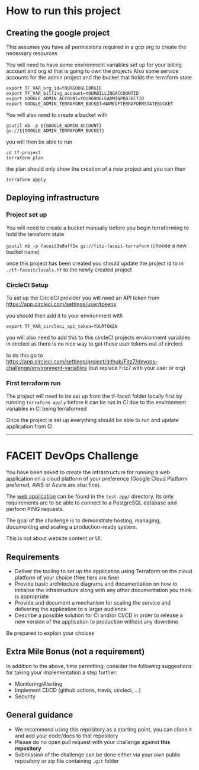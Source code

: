 # How to run this project

## Creating the google project
This assumes you have all permissions required in a gcp org to create the necessary resources

You will need to have some environment variables set up for your billing account and org id that is going to own the projects
Also some service accounts for the admin project and the bucket that holds the terraform state

```
export TF_VAR_org_id=YOURGOOGLEORGID
export TF_VAR_billing_account=YOURBILLINGACCOUNTID
export GOOGLE_ADMIN_ACCOUNT=YOURGOOGLEADMINPROJECTID
export GOOGLE_ADMIN_TERRAFORM_BUCKET=NAMEOFTERRAFORMSTATEBUCKET
```

You will also need to create a bucket with

`gsutil mb -p ${GOOGLE_ADMIN_ACCOUNT} gs://${GOOGLE_ADMIN_TERRAFORM_BUCKET}`

you will then be able to run
```
cd tf-project
terraform plan
```
the plan should only show the creation of a new project and you can then
```
terraform apply
```

## Deploying infrastructure

### Project set up

You will need to create a bucket manually before you begin terraforming to hold the terraform state

`gsutil mb -p faceit3e0aff1e gs://fitz-faceit-terraform` (choose a new bucket name)

once this project has been created you should update the project id to in `./tf-faceit/locals.tf` to the newly created project
### CircleCI Setup

To set up the CircleCI provider you will need an API token from https://app.circleci.com/settings/user/tokens

you should then add it to your environment with
```
export TF_VAR_circleci_api_token=YOURTOKEN
```
you will also need to add this to this circleCI projects environment variables in circleci as there is no nice way to get these user tokens out of circleci

to do this go to https://app.circleci.com/settings/project/github/Fitz7/devops-challenge/environment-variables (but replace Fitz7 with your user or org)

### First terraform run

The project will need to be set up from the tf-faceit folder locally first by running `terraform apply` before it can be run in CI due to the environment variables in CI being terraformed

Once the project is set up everything should be able to run and update application from CI



***

# FACEIT DevOps Challenge

You have been asked to create the infrastructure for running a web application on a cloud platform of your preference (Google Cloud Platform preferred, AWS or Azure are also fine).

The [web application](test-app/README.md) can be found in the `test-app/` directory. Its only requirements are to be able to connect to a PostgreSQL database and perform PING requests.    

The goal of the challenge is to demonstrate hosting, managing, documenting and scaling a production-ready system.

This is not about website content or UI.

## Requirements

- Deliver the tooling to set up the application using Terraform on the cloud platform of your choice (free tiers are fine)
- Provide basic architecture diagrams and documentation on how to initialise the infrastructure along with any other documentation you think is appropriate
- Provide and document a mechanism for scaling the service and delivering the application to a larger audience
- Describe a possible solution for CI and/or CI/CD in order to release a new version of the application to production without any downtime

Be prepared to explain your choices

## Extra Mile Bonus (not a requirement)

In addition to the above, time permitting, consider the following suggestions for taking your implementation a step further:

- Monitoring/Alerting
- Implement CI/CD (github actions, travis, circleci, ...)
- Security

## General guidance

- We recommend using this repository as a starting point, you can clone it and add your code/docs to that repository
- Please do no open pull request with your challenge against **this repository**
- Submission of the challenge can be done either via your own public repository or zip file containing `.git` folder

